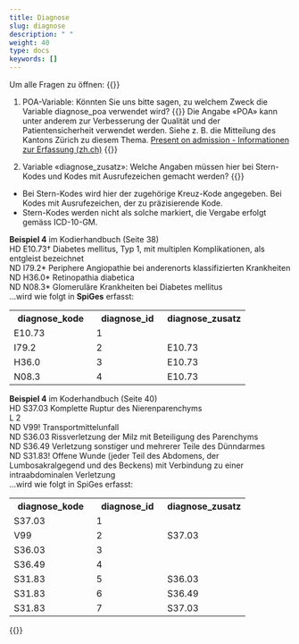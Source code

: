 ```yaml
---
title: Diagnose 
slug: diagnose
description: " "
weight: 40
type: docs
keywords: []
---
```


Um alle Fragen zu öffnen: {{<collapsibleGroupCommand groupId="diagnose">}}

1. POA-Variable: Könnten Sie uns bitte sagen, zu welchem Zweck die Variable diagnose_poa verwendet wird? 
{{<collapsibleBlock groupId="diagnose">}}
Die Angabe «POA» kann unter anderem zur Verbesserung der Qualität und der Patientensicherheit verwendet werden. Siehe z. B. die Mitteilung des Kantons Zürich zu diesem Thema. <a href="https://www.zh.ch/content/dam/zhweb/bilder-dokumente/themen/gesundheit/gesundheitsversorgung/spitaeler_kliniken/daten_und_statistik_der_listenspitaeler/datenerhebung/poa_informationen.pdf"> Present on admission - Informationen zur Erfassung (zh.ch)</a>
{{</collapsibleBlock>}}

2. Variable «diagnose_zusatz»: Welche Angaben müssen hier bei Stern-Kodes und Kodes mit Ausrufezeichen gemacht werden?
{{<collapsibleBlock groupId="diagnose">}}

-	Bei Stern-Kodes wird hier der zugehörige Kreuz-Kode angegeben. Bei Kodes mit Ausrufezeichen, der zu präzisierende Kode. 
-	Stern-Kodes werden nicht als solche markiert, die Vergabe erfolgt gemäss ICD-10-GM. 

<p>
<b>Beispiel 4</b> im Kodierhandbuch (Seite 38) <br />
HD E10.73† Diabetes mellitus, Typ 1, mit multiplen Komplikationen, als entgleist bezeichnet <br />
ND I79.2* Periphere Angiopathie bei anderenorts klassifizierten Krankheiten <br />
ND H36.0* Retinopathia diabetica <br />
ND N08.3* Glomeruläre Krankheiten bei Diabetes mellitus <br />
…wird wie folgt in <b>SpiGes</b> erfasst: <br />
<table class="w-100">
  <tr>
    <th style="width:35%"> diagnose_kode </div></th>
    <th> diagnose_id </th>
    <th style="width:35%"> diagnose_zusatz </th>
  </tr>
  <tr>
    <td> E10.73 </td>
    <td> 1 </td>
    <td>  </td>
  </tr>
  <tr>
    <td> I79.2 </td>
    <td> 2 </td>
    <td> E10.73 </td>
  </tr>
  <tr>
    <td> H36.0 </td>
    <td> 3 </td>
    <td> E10.73 </td>
  </tr>
  <tr>
    <td> N08.3 </td>
    <td> 4 </td>
    <td> E10.73 </td>
  </tr>
</table>
</p>

<p>
<b>Beispiel 4</b> im Koderhandbuch (Seite 40) <br />
HD S37.03 Komplette Ruptur des Nierenparenchyms <br />
L 2 <br />
ND V99! Transportmittelunfall <br />
ND S36.03 Rissverletzung der Milz mit Beteiligung des Parenchyms <br />
ND S36.49 Verletzung sonstiger und mehrerer Teile des Dünndarmes <br />
ND S31.83! Offene Wunde (jeder Teil des Abdomens, der Lumbosakralgegend und des Beckens) mit Verbindung zu einer intraabdominalen Verletzung <br />
…wird wie folgt in SpiGes erfasst: <br />
<table class="w-100">
  <tr>
    <th style="width:35%"> diagnose_kode </div></th>
    <th> diagnose_id </th>
    <th style="width:35%"> diagnose_zusatz </th>
  </tr>
  <tr>
    <td> S37.03 </td>
    <td> 1 </td>
    <td>  </td>
  </tr>
  <tr>
    <td> V99 </td>
    <td> 2 </td>
    <td> S37.03 </td>
  </tr>
  <tr>
    <td> S36.03 </td>
    <td> 3 </td>
    <td> </td>
  </tr>
  <tr>
    <td> S36.49 </td>
    <td> 4 </td>
    <td> </td>
  </tr>
  <tr>
    <td> S31.83 </td>
    <td> 5 </td>
    <td> S36.03 </td>
  </tr>
  <tr>
    <td> S31.83 </td>
    <td> 6 </td>
    <td> S36.49 </td>
  </tr>
  <tr>
    <td> S31.83 </td>
    <td> 7 </td>
    <td> S37.03 </td>
  </tr>
</table>
</p>
{{</collapsibleBlock>}}
